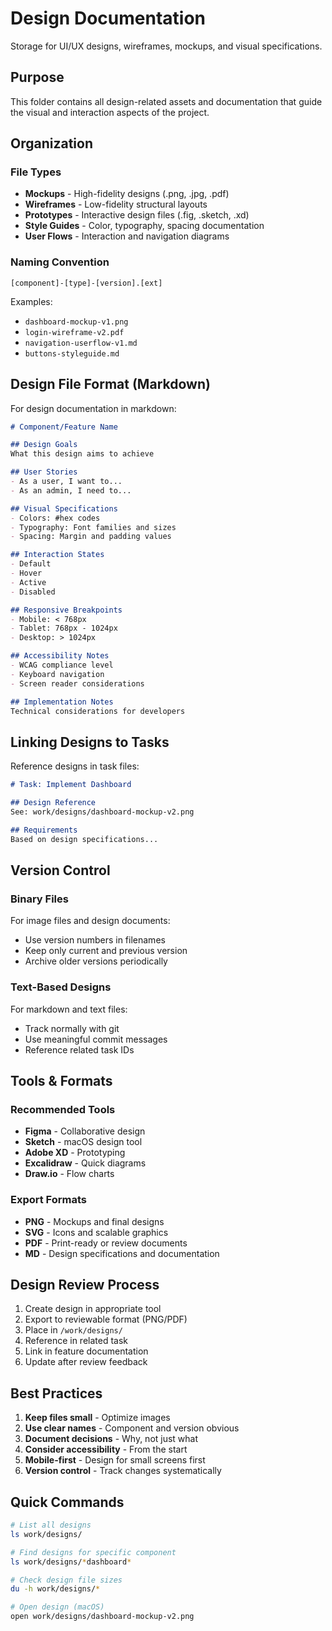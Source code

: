 # Design Documentation

Storage for UI/UX designs, wireframes, mockups, and visual specifications.

## Purpose

This folder contains all design-related assets and documentation that guide the visual and interaction aspects of the project.

## Organization

### File Types
- **Mockups** - High-fidelity designs (.png, .jpg, .pdf)
- **Wireframes** - Low-fidelity structural layouts
- **Prototypes** - Interactive design files (.fig, .sketch, .xd)
- **Style Guides** - Color, typography, spacing documentation
- **User Flows** - Interaction and navigation diagrams

### Naming Convention
```
[component]-[type]-[version].[ext]
```

Examples:
- `dashboard-mockup-v1.png`
- `login-wireframe-v2.pdf`
- `navigation-userflow-v1.md`
- `buttons-styleguide.md`

## Design File Format (Markdown)

For design documentation in markdown:

```markdown
# Component/Feature Name

## Design Goals
What this design aims to achieve

## User Stories
- As a user, I want to...
- As an admin, I need to...

## Visual Specifications
- Colors: #hex codes
- Typography: Font families and sizes
- Spacing: Margin and padding values

## Interaction States
- Default
- Hover
- Active
- Disabled

## Responsive Breakpoints
- Mobile: < 768px
- Tablet: 768px - 1024px
- Desktop: > 1024px

## Accessibility Notes
- WCAG compliance level
- Keyboard navigation
- Screen reader considerations

## Implementation Notes
Technical considerations for developers
```

## Linking Designs to Tasks

Reference designs in task files:
```markdown
# Task: Implement Dashboard

## Design Reference
See: work/designs/dashboard-mockup-v2.png

## Requirements
Based on design specifications...
```

## Version Control

### Binary Files
For image files and design documents:
- Use version numbers in filenames
- Keep only current and previous version
- Archive older versions periodically

### Text-Based Designs
For markdown and text files:
- Track normally with git
- Use meaningful commit messages
- Reference related task IDs

## Tools & Formats

### Recommended Tools
- **Figma** - Collaborative design
- **Sketch** - macOS design tool
- **Adobe XD** - Prototyping
- **Excalidraw** - Quick diagrams
- **Draw.io** - Flow charts

### Export Formats
- **PNG** - Mockups and final designs
- **SVG** - Icons and scalable graphics
- **PDF** - Print-ready or review documents
- **MD** - Design specifications and documentation

## Design Review Process

1. Create design in appropriate tool
2. Export to reviewable format (PNG/PDF)
3. Place in `/work/designs/`
4. Reference in related task
5. Link in feature documentation
6. Update after review feedback

## Best Practices

1. **Keep files small** - Optimize images
2. **Use clear names** - Component and version obvious
3. **Document decisions** - Why, not just what
4. **Consider accessibility** - From the start
5. **Mobile-first** - Design for small screens first
6. **Version control** - Track changes systematically

## Quick Commands

```bash
# List all designs
ls work/designs/

# Find designs for specific component
ls work/designs/*dashboard*

# Check design file sizes
du -h work/designs/*

# Open design (macOS)
open work/designs/dashboard-mockup-v2.png
```